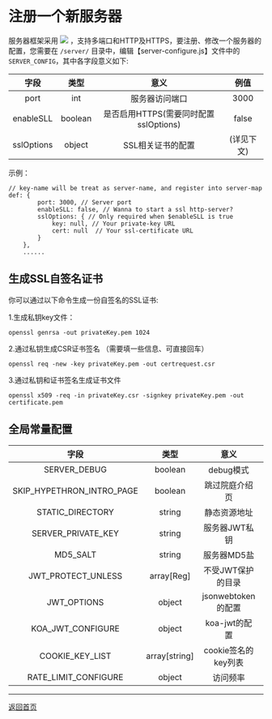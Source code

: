 # 注册一个新服务器

服务器框架采用 ![](https://img.shields.io/badge/koa-2.7-black.svg) ，支持多端口和HTTP及HTTPS，要注册、修改一个服务器的配置，您需要在 `/server/` 目录中，编辑【server-configure.js】文件中的 `SERVER_CONFIG`，其中各字段意义如下:

字段|类型|意义|例值
:-:|:-:|:-:|:-:
port | int |服务器访问端口 | 3000
enableSLL | boolean |是否启用HTTPS(需要同时配置sslOptions) | false
sslOptions | object |SSL相关证书的配置 | (详见下文)


示例：

```
// key-name will be treat as server-name, and register into server-map
def: {
        port: 3000, // Server port
        enableSLL: false, // Wanna to start a ssl http-server?
        sslOptions: { // Only required when $enableSLL is true
            key: null, // Your private-key URL
            cert: null  // Your ssl-certificate URL
        }
    },
    ......
```

## 生成SSL自签名证书

你可以通过以下命令生成一份自签名的SSL证书:

1.生成私钥key文件：

`openssl genrsa -out privateKey.pem 1024`

2.通过私钥生成CSR证书签名  （需要填一些信息、可直接回车）

`openssl req -new -key privateKey.pem -out certrequest.csr`

3.通过私钥和证书签名生成证书文件

`openssl x509 -req -in privateKey.csr -signkey privateKey.pem -out certificate.pem`


## 全局常量配置

字段|类型|意义|例值
:-:|:-:|:-:|:-:
SERVER_DEBUG | boolean | debug模式 | false
SKIP_HYPETHRON_INTRO_PAGE | boolean | 跳过院庭介绍页 | false
STATIC_DIRECTORY | string | 静态资源地址 | "../build"
SERVER_PRIVATE_KEY | string | 服务器JWT私钥 | "WhiteRobe/hypethron@Github"
MD5_SALT | string | 服务器MD5盐 | "WhiteRobe/hypethron@Github"
JWT_PROTECT_UNLESS | array[Reg] | 不受JWT保护的目录 | [/^\/static/]
JWT_OPTIONS | object | jsonwebtoken的配置 | [参考](https://www.npmjs.com/package/jsonwebtoken)
KOA_JWT_CONFIGURE | object | koa-jwt的配置 | [参考](https://www.npmjs.com/package/koa-jwt)
COOKIE_KEY_LIST | array[string] | cookie签名的key列表 | [参考](https://www.npmjs.com/package/keygrip)
RATE_LIMIT_CONFIGURE | object | 访问频率 | [参考](https://github.com/koajs/ratelimit#options)

---

[返回首页](https://github.com/WhiteRobe/hypethron)